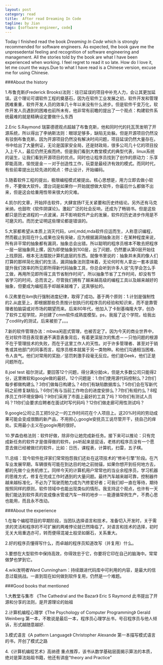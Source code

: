 ```yaml
---
layout: post
category: read
title:  After read Dreaming In Code 
tagline: by Jian
tags: [software engineer, code]
---
```

  Today I finished read the book *Dreaming In Code* which is strongly recommended for software engineers. As expected, the book gave me the unpresedental feeling and recognition of software engineering and management. All the stories told by the book are what I have been experienced when working. I feel regret to read it so late. How do I love it, let me count the ways.Due to what I have read is a Chinese version, excuse me for using Chinese.

<!--more-->

###About the history

1.布鲁克斯(Frederick Brooks)法则：往已延误的项目中补充人力，会让其更加延误。这个理论可谓软件工程的奠基石，因为在软件工业发展之初，软件开发和管理困难重重，软件开发人员的效率几十年以来没有什么进步。但是软件千变万化，软件开发人员遇到的困难也前所未有，他非常有前瞻的提出了一个观点：构建软件系统最难的就是精确设定要做什么东西

2.Eric S.Raymond 瑞蒙德德观点超越了布鲁克斯，他和同时代的托瓦茨发明了开源系统，所以得出了李纳斯法则：眼球足够多，缺陷无处躲。但是开源项目仍然没有驳倒布鲁克斯，因为开源项目仍然没有解决时间问题，项目延误仍然大量存在。书中给出了大量例证，无论是国家安全局，还是财政局，很多公司几十亿的项目投入上千人，最后仍然无疾而终。但是我们看到大教堂模式的典型代表，linux系统的诞生，让我们看到开源项目的优点。同时也让程序员找到了创作的原动力：乐享即能高效，愉悦是金－－对于创造性工作，玩耍是最经济有效的模式。而同时代，有些前辈提出比较先进的观点：停止设计，开始编码。

3.随着软件工程的提出，极限编程模式被提出。核心思想是，用力立即去做小软件，不要做大软件。潜台词是如果你一开始就想做大软件，你最后什么都做不出来，但是这会给重用性带来很大的灾难。

4.凯尔的文章，开始抨击软件，大肆宣扬IT无关紧要和历史终结论。另外还有马克米纳，也鼓吹《软件阴谋论》。激起广泛的社会反响，还成为了畅销书。但是这些都只是历史进程的一点波澜，并不影响软件产业的发展，软件的历史进步作用是不可磨灭的。而历史证明这些理论都是错误的。

5.大家都希望从本质上消灭代码，uml,mdd,mda软件应运而生，人称意识编程，然而截止到现在什么成果也没有突破，应为根据漏洞抽象法则：在某种程度来说，所有非平常的抽象都有漏洞，抽象总会出错。所以聪明的程序员根本不敢去把程序一层一层抽象网上摞，因为即使抽象到100层，出了问题，仍然要从第0层开始往上找原因，根本无法摆脱计算机底层的东西。就像书里说的：抽象并未真的像人们打算的那样简化我们的生活，漏洞抽象法则意味着，无论何时有人拿出一套本该能提升我们效率的所见即所得新代码抽象工具，你总会听到许多人说“先学会怎么手工做，再用所见即所得工具节省制作时间”。所以抽象节省了工作时间，却没有节省学习的时间，总而言之，尽管我们拥有了越来越高级的编程工具以及越来越好的抽象，但要成为编程高手却越来越难了，这真够扯的。

6.汉弗里在ibm执行强制进度纪律，取得了成功。基于两个原则：1.计划是强制性的2.从底至上，即根据那些负责按计划执行的程序员的经验和知识来，而不是靠管理者拍脑袋或对市场的期望而来。后来80年代，他加入了卡耐基梅隆大学，创办了软件工程学院，并创建了cmm软件成熟度模型。ps，我报了这个学院，给我出了codility的测试，后来被拒了。。。 

7.新的软件管理办法：mbwa闲逛式管理，也被否定了。因为今天的商业世界中，在对软件项目表现普通不满意表象背后，有着更深层次的焦虑－－只怕问题的根源不在于管理技术的失败，而在于这里工作人的天性。对于许多管理者、甚至对于销售或其他部门的同事而言，程序员根本就属于另一类物种。和他们沟通相当困难、令人丧气。他们对常用的奖励／惩罚刺激手段毫无反应。他们是Geek，他们正是问题所在。

8.joel test 祖尔测试，要回答12个问题，得分满分就ok，但是大多数公司只能得2分，这里微软和google做的最好。12个问题是：1.你们使用源代码控制么？2你们每步都做构建么？3你们做每日构建么？4你们有缺陷数据库么？5你们会在写新代码之前修复缺陷么？6你们有与当前工作吻合的进度安排么？7你们有规约么？8程序员工作环境安静吗？9你们采用了市面上最好的工具了吗？10你们有测试人员吗？11你们会要求应聘者在面试时写代码吗？12你们做走廊可用性测试吗？

9.google公司让员工把5分之一的工作时间花在个人项目上。这20%时间的劳动成果可能会变成很酷的新产品，不用担心,google安抚员工说尽管开干，挠自己的痒处。实用最小主义在google用的很好。

10.罗森伯格法则：软件好做，除非你让她完成新任务。接下来可以推论：只有完成新任务的软件才是值得做的软件。ps听起来是屁话，老练的程序员没有一个愿意去做已经被做烂的软件，比如：日历，课程表，计算机，扫雷，五子棋。

11.总结：现今软件批评家们常常抱怨我们还处在这项技术的“修补引擎”阶段。在汽车业发展早期，车辆很有可能在到达目的地之前抛锚，如果你想开到任何地方去，都的先做个业务机修工。同样今天的计算机用户常常也的当业余程序员，学习机器的思维方式，修复在完成工作时遇到的大量问题。最终汽车越来越可靠，控制器件越来越标准化，不必为了驾驶而勉力成为汽修爱好者；可我们却一直在等待，期待按照同样的原则，软件领域中也能出现类似的情形。我支持这个观点，也许有一天我们能达到软件真的变成像水管或汽车一样的地步－－能遵循常例生产，不费心思也能用，而且永不改动。

###About the experience

1.在每个编程项目的早期阶段，当团队选择语言和技术，准备切入开发时，关于需求的灵活和程序的不可扩展的两难悖论就已然降临了。对语言和技术的选择，初时无关大局重选亦可，转而便得混凝土般坚如磐石，关系重大。

2.好的程序员懂得写什么，而卓越的程序员知道改写（并复用）什么。

3.要想在大型软件中保持高效，你得效忠于它，你要将它印在自己的脑海中。常常做梦也梦到它。

4.wiki发明者Ward Cunningham：持续跟进代码库中可利用的内容，是最大的信息过载挑战。一直到现在如何做到软件复用，仍然是一个难题。

###Good books that mentioned

1.大教堂与集市 《The Cathedral and the Bazar》 Eric S Raymond
此书提出了开源和分享的法则，是开源理论的始祖

2.计算机编程心理学《The Psychology of Computer Programming》 Gerald Weinberg
第一本，不敢说是最后一本，程序员心理学丛书，号召程序员与他人倾诉，形式越随意越好.

3.模式语言《A pattern Language》 Christopher Alexande
第一本描写模式语言的书，开创了模式之路

4.《计算机编程艺术》高纳德
重点推荐，该书从数学基础层面揭示算法的本质，绝对是算法始祖书籍，他还有讲座“theory and Practice”





